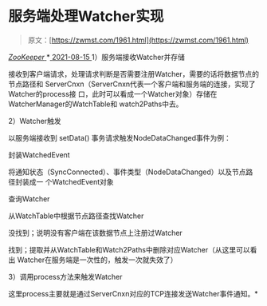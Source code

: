 <!--yml
category: 未分类
date: 0001-01-01 00:00:00
--->

# 服务端处理Watcher实现

> 原文：[https://zwmst.com/1961.html](https://zwmst.com/1961.html)

   [ *ZooKeeper* ](https://zwmst.com/zookeeper)*[ <time datetime="2021-08-15T16:58:44+08:00"> 2021-08-15 </time> ](https://zwmst.com/1961.html)  1）服务端接收Watcher并存储

接收到客户端请求，处理请求判断是否需要注册Watcher，需要的话将数据节点的节点路径和 ServerCnxn（ServerCnxn代表一个客户端和服务端的连接，实现了Watcher的process接 口，此时可以看成一个Watcher对象）存储在WatcherManager的WatchTable和 watch2Paths中去。

2）Watcher触发

以服务端接收到 setData() 事务请求触发NodeDataChanged事件为例：

封装WatchedEvent

将通知状态（SyncConnected）、事件类型（NodeDataChanged）以及节点路径封装成一 个WatchedEvent对象

查询Watcher

从WatchTable中根据节点路径查找Watcher

没找到；说明没有客户端在该数据节点上注册过Watcher

找到；提取并从WatchTable和Watch2Paths中删除对应Watcher（从这里可以看出 Watcher在服务端是一次性的，触发一次就失效了）

3）调用process方法来触发Watcher

这里process主要就是通过ServerCnxn对应的TCP连接发送Watcher事件通知。*